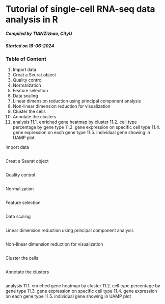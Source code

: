 # Tutorial of single-cell RNA-seq data analysis in R 
##### Compiled by TIANZizhao, CityU
##### Started on 16-06-2024
### Table of Content
1. Import data
2. Creat a Seurat object
3. Quality control
4. Normalization
5. Feature selection
6. Data scaling
7. Linear dimension reduction using principal component analysis
8. Non-linear dimension reduction for visualization
9. Cluster the cells
10. Annotate the clusters
11. analysis
    11.1. enriched gene heatmap by cluster
    11.2. cell type percentage by gene type
    11.3. gene expression on specific cell type
    11.4. gene expression on each gene type
    11.5. individual gene showing in UAMP plot



Import data

```R

```

Creat a Seurat object

```R

```
Quality control
```R

```

Normalization
```R

```

Feature selection
```R

```

Data scaling

```R

```
Linear dimension reduction using principal component analysis

```R

```
Non-linear dimension reduction for visualization
```R

```

Cluster the cells
```R

```

Annotate the clusters

```R

```
analysis
    11.1. enriched gene heatmap by cluster
    11.2. cell type percentage by gene type
    11.3. gene expression on specific cell type
    11.4. gene expression on each gene type
    11.5. individual gene showing in UAMP plot

